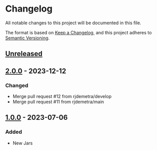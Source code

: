 # Changelog

All notable changes to this project will be documented in this file.

The format is based on [Keep a Changelog](https://keepachangelog.com/en/1.1.0/), and this project adheres
to [Semantic Versioning](https://semver.org/spec/v2.0.0.html).

## [Unreleased]


## [2.0.0] - 2023-12-12

### Changed

* Merge pull request #12 from rjdemetra/develop
* Merge pull request #11 from rjdemetra/main


## [1.0.0] - 2023-07-06

### Added

* New Jars


[Unreleased]: https://github.com/rjdemetra/rjd3filters/compare/v2.0.0...HEAD
[2.0.0]: https://github.com/rjdemetra/rjd3filters/releases/tag/v1.0.0...v2.0.0
[1.0.0]: https://github.com/rjdemetra/rjd3filters/releases/tag/v1.0.0
